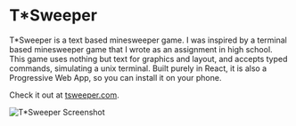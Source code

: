 # T*Sweeper
T*Sweeper is a text based minesweeper game. I was inspired by a terminal based minesweeper game that I wrote as an assignment in high school. This game uses nothing but text for graphics and layout, and accepts typed commands, simulating a unix terminal. Built purely in React, it is also a Progressive Web App, so you can install it on your phone.

Check it out at [tsweeper.com](https://tsweeper.com).

![T*Sweeper Screenshot](https://sutherlandon.com/static/media/tsweeper.b2138a3a.jpg)
